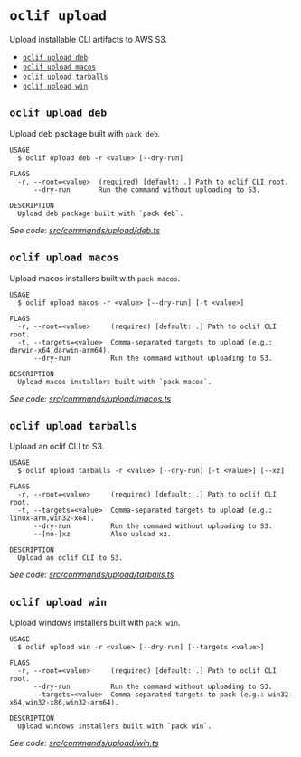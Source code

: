 # `oclif upload`

Upload installable CLI artifacts to AWS S3.

- [`oclif upload deb`](#oclif-upload-deb)
- [`oclif upload macos`](#oclif-upload-macos)
- [`oclif upload tarballs`](#oclif-upload-tarballs)
- [`oclif upload win`](#oclif-upload-win)

## `oclif upload deb`

Upload deb package built with `pack deb`.

```
USAGE
  $ oclif upload deb -r <value> [--dry-run]

FLAGS
  -r, --root=<value>  (required) [default: .] Path to oclif CLI root.
      --dry-run       Run the command without uploading to S3.

DESCRIPTION
  Upload deb package built with `pack deb`.
```

_See code: [src/commands/upload/deb.ts](https://github.com/oclif/oclif/blob/4.18.3/src/commands/upload/deb.ts)_

## `oclif upload macos`

Upload macos installers built with `pack macos`.

```
USAGE
  $ oclif upload macos -r <value> [--dry-run] [-t <value>]

FLAGS
  -r, --root=<value>     (required) [default: .] Path to oclif CLI root.
  -t, --targets=<value>  Comma-separated targets to upload (e.g.: darwin-x64,darwin-arm64).
      --dry-run          Run the command without uploading to S3.

DESCRIPTION
  Upload macos installers built with `pack macos`.
```

_See code: [src/commands/upload/macos.ts](https://github.com/oclif/oclif/blob/4.18.3/src/commands/upload/macos.ts)_

## `oclif upload tarballs`

Upload an oclif CLI to S3.

```
USAGE
  $ oclif upload tarballs -r <value> [--dry-run] [-t <value>] [--xz]

FLAGS
  -r, --root=<value>     (required) [default: .] Path to oclif CLI root.
  -t, --targets=<value>  Comma-separated targets to upload (e.g.: linux-arm,win32-x64).
      --dry-run          Run the command without uploading to S3.
      --[no-]xz          Also upload xz.

DESCRIPTION
  Upload an oclif CLI to S3.
```

_See code: [src/commands/upload/tarballs.ts](https://github.com/oclif/oclif/blob/4.18.3/src/commands/upload/tarballs.ts)_

## `oclif upload win`

Upload windows installers built with `pack win`.

```
USAGE
  $ oclif upload win -r <value> [--dry-run] [--targets <value>]

FLAGS
  -r, --root=<value>     (required) [default: .] Path to oclif CLI root.
      --dry-run          Run the command without uploading to S3.
      --targets=<value>  Comma-separated targets to pack (e.g.: win32-x64,win32-x86,win32-arm64).

DESCRIPTION
  Upload windows installers built with `pack win`.
```

_See code: [src/commands/upload/win.ts](https://github.com/oclif/oclif/blob/4.18.3/src/commands/upload/win.ts)_
